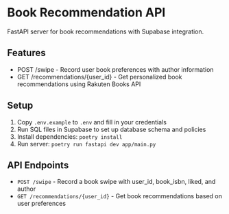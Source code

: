 # Book Recommendation API

FastAPI server for book recommendations with Supabase integration.

## Features
- POST /swipe - Record user book preferences with author information
- GET /recommendations/{user_id} - Get personalized book recommendations using Rakuten Books API

## Setup
1. Copy `.env.example` to `.env` and fill in your credentials
2. Run SQL files in Supabase to set up database schema and policies
3. Install dependencies: `poetry install`
4. Run server: `poetry run fastapi dev app/main.py`

## API Endpoints
- `POST /swipe` - Record a book swipe with user_id, book_isbn, liked, and author
- `GET /recommendations/{user_id}` - Get book recommendations based on user preferences
